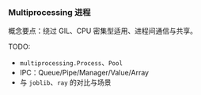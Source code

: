 ### Multiprocessing 进程

概念要点：绕过 GIL、CPU 密集型适用、进程间通信与共享。

TODO:
- `multiprocessing.Process`、`Pool`
- IPC：Queue/Pipe/Manager/Value/Array
- 与 `joblib`、`ray` 的对比与场景


